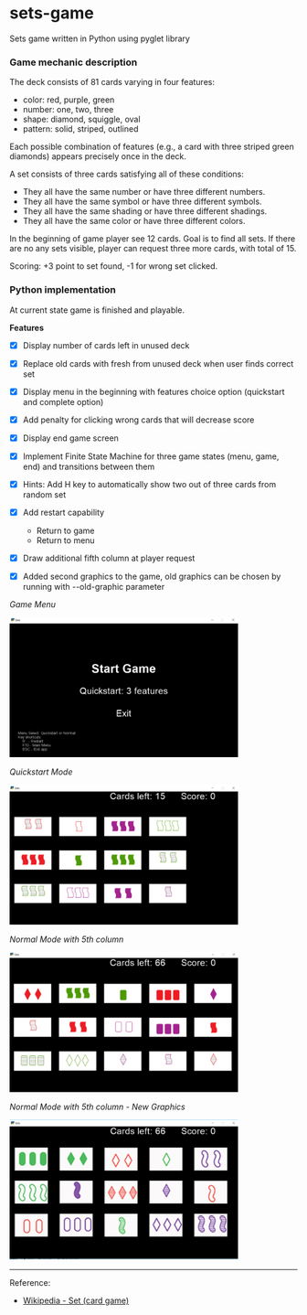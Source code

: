 # sets-game
Sets game written in Python using pyglet library

### Game mechanic description

The deck consists of 81 cards varying in four features: 
* color: red, purple, green
* number: one, two, three
* shape: diamond, squiggle, oval
* pattern: solid, striped, outlined

Each possible combination of features (e.g., a card with three striped green diamonds) appears precisely once in the deck.

A set consists of three cards satisfying all of these conditions:
* They all have the same number or have three different numbers.
* They all have the same symbol or have three different symbols.
* They all have the same shading or have three different shadings.
* They all have the same color or have three different colors.

In the beginning of game player see 12 cards. Goal is to find all sets. 
If there are no any sets visible, player can request three more cards, 
with total of 15.

Scoring: +3 point to set found, -1 for wrong set clicked.

### Python implementation  

At current state game is finished and playable.

**Features**

* [x] Display number of cards left in unused deck 
* [x] Replace old cards with fresh from unused deck when user finds correct set
* [x] Display menu in the beginning with features choice option (quickstart and complete option)
* [x] Add penalty for clicking wrong cards that will decrease score
* [x] Display end game screen
* [x] Implement Finite State Machine for three game states (menu, game, end) and transitions between them
* [x] Hints: Add H key to automatically show two out of three cards from random set
* [x] Add restart capability
    * Return to game
    * Return to menu
* [x] Draw additional fifth column at player request
* [x] Added second graphics to the game, old graphics can be chosen by running with --old-graphic parameter


*Game Menu*

<img src="docs/game_menu.png" width="400" height="245" />

*Quickstart Mode*

<img src="docs/game_quickstart.png" width="400" height="245" />

*Normal Mode with 5th column*

<img src="docs/game_normal_fifth_column.png" width="400" height="245" />

*Normal Mode with 5th column - New Graphics*

<img src="docs/game_normal_fifth_column-new-graphics.png" width="400" height="245" />


---

Reference:

* [Wikipedia - Set (card game)](https://en.wikipedia.org/wiki/Set_(card_game))
